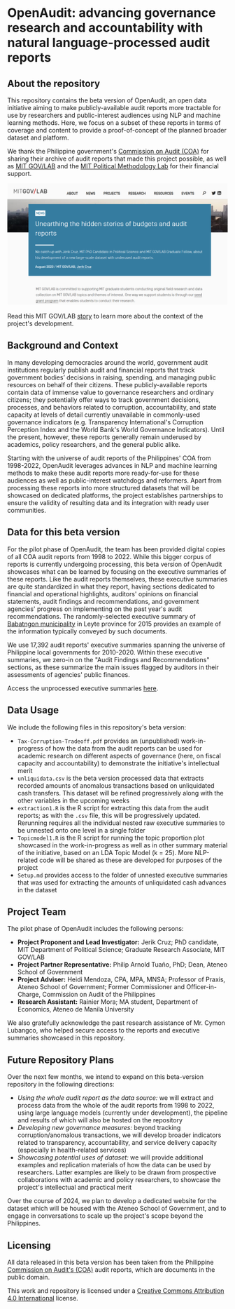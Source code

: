 # OpenAudit: advancing governance research and accountability with natural language-processed audit reports

## About the repository

This repository contains the beta version of OpenAudit, an open data initiative aiming to make publicly-available audit reports more tractable for use by researchers and public-interest audiences using NLP and machine learning methods. Here, we focus on a subset of these reports in terms of coverage and content to provide a proof-of-concept of the planned broader dataset and platform. 

We thank the Philippine government's [Commission on Audit (COA)](https://www.coa.gov.ph/) for sharing their archive of audit reports that made this project possible, as well as [MIT GOV/LAB](https://mitgovlab.org/) and the [MIT Political Methodology Lab](https://pmlab.mit.edu/) for their financial support.

![Story](Images/GovLab_story.png)

Read this MIT GOV/LAB [story](https://mitgovlab.org/news/unearthing-the-hidden-stories-of-budgets-and-audit-reports/) to learn more about the context of the project's development.


## Background and Context

In many developing democracies around the world, government audit institutions regularly publish audit and financial reports that track government bodies’ decisions in raising, spending, and managing public resources on behalf of their citizens. These publicly-available reports contain data of immense value to governance researchers and ordinary citizens; they potentially offer ways to track government decisions, processes, and behaviors related to corruption, accountability, and state capacity at levels of detail currently unavailable in commonly-used governance indicators (e.g. Transparency International's Corruption Perception Index and the World Bank's World Governance Indicators). Until the present, however, these reports generally remain underused by academics, policy researchers, and the general public alike. 

Starting with the universe of audit reports of the Philippines' COA from 1998-2022, OpenAudit leverages advances in NLP and machine learning methods to make these audit reports more ready-for-use for these audiences as well as public-interest watchdogs and reformers. Apart from processing these reports into more structured datasets that will be showcased on dedicated platforms, the project establishes partnerships to ensure the validity of resulting data and its integration with ready user communities. 

## Data for this beta version

For the pilot phase of OpenAudit, the team has been provided digital copies of all COA audit reports from 1998 to 2022. While this bigger corpus of reports is currently undergoing processing, this beta version of OpenAudit showcases what can be learned by focusing on the executive summaries of these reports. Like the audit reports themselves, these executive summaries are quite standardized in what they report, having sections dedicated to financial and operational highlights, auditors' opinions on financial statements, audit findings and recommendations, and government agencies' progress on implementing on the past year's audit recommendations. The randomly-selected executive summary of [Babatngon municipality](https://www.coa.gov.ph/download/3322/leyte/42439/babatngon-executive-summary-2015.pdf) in Leyte province for 2015 provides an example of the information typically conveyed by such documents. 

We use 17,392 audit reports' executive summaries spanning the universe of Philippine local governments for 2010-2020. Within these executive summaries, we zero-in on the "Audit Findings and Recommendations" sections, as these summarize the main issues flagged by auditors in their assessments of agencies' public finances. 

Access the unprocessed executive summaries [here](https://drive.google.com/drive/folders/12dtP97ojWtc1wGjusewsmkULpW39gK6d?usp=drive_link).

## Data Usage

We include the following files in this repository's beta version: 

* `Tax-Corruption-Tradeoff.pdf` provides an (unpublished) work-in-progress of how the data from the audit reports can be used for academic research on different aspects of governance (here, on fiscal capacity and accountability) to demonstrate the initiative's intellectual merit
* `unliquidata.csv` is the beta version processed data that extracts recorded amounts of anomalous transactions based on unliquidated cash transfers. This dataset will be refined progressively along with the other variables in the upcoming weeks
* `extraction1.R` is the R script for extracting this data from the audit reports; as with the `.csv` file, this will be progressively updated. Rerunning requires all the individual nested raw executive summaries to be unnested onto one level in a single folder
* `Topicmodel1.R` is the R script for running the topic proportion plot showcased in the work-in-progress as well as in other summary material of the initiative, based on an LDA Topic Model (k = 25). More NLP-related code will be shared as these are developed for purposes of the project
* `Setup.md` provides access to the folder of unnested executive summaries that was used for extracting the amounts of unliquidated cash advances in the dataset

## Project Team

The pilot phase of OpenAudit includes the following persons: 

 * **Project Proponent and Lead Investigator:** Jerik Cruz; PhD candidate, MIT Department of Political Science; Graduate Research Associate, MIT GOV/LAB
 * **Project Partner Representative:** Philip Arnold Tuaño, PhD; Dean, Ateneo School of Government
 * **Project Adviser:** Heidi Mendoza, CPA, MPA, MNSA; Professor of Praxis, Ateneo School of Government; Former Commissioner and Officer-in-Charge, Commission on Audit of the Philippines
 * **Research Assistant:** Rainier Mora; MA student, Department of Economics, Ateneo de Manila University

We also gratefully acknowledge the past research assistance of Mr. Cymon Lubangco, who helped secure access to the reports and executive summaries showcased in this repository.

## Future Repository Plans 

Over the next few months, we intend to expand on this beta-version repository in the following directions: 

* *Using the whole audit report as the data source:* we will extract and process data from the whole of the audit reports from 1998 to 2022, using large language models (currently under development), the pipeline and results of which will also be hosted on the repository
* *Developing new governance measures:* beyond tracking corruption/anomalous transactions, we will develop broader indicators related to transparency, accountability, and service delivery capacity (especially in health-related services)
* *Showcasing potential uses of dataset:* we will provide additional examples and replication materials of how the data can be used by researchers. Latter examples are likely to be drawn from prospective collaborations with academic and policy researchers, to showcase the project's intellectual and practical merit

Over the course of 2024, we plan to develop a dedicated website for the dataset which will be housed with the Ateneo School of Government, and to engage in conversations to scale up the project's scope beyond the Philippines. 

## Licensing

All data released in this beta version has been taken from the Philippine [Commission on Audit's (COA)](https://www.coa.gov.ph/) audit reports, which are documents in the public domain. 

This work and repository is licensed under a [Creative Commons Attribution 4.0 International](https://github.com/jerikdcruz/OpenAudit/blob/main/LICENSE.md) license.
